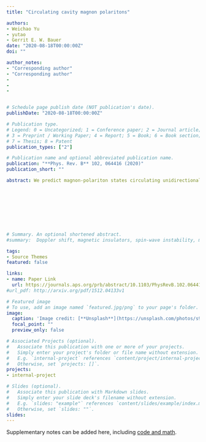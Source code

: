 ```yaml
---
title: "Circulating cavity magnon polaritons"

authors:
- Weichao Yu
- yutao
- Gerrit E. W. Bauer
date: "2020-08-18T00:00:00Z"
doi: ""

author_notes:
- "Corresponding author"
- "Corresponding author"
-
-
-


# Schedule page publish date (NOT publication's date).
publishDate: "2020-08-18T00:00:00Z"

# Publication type.
# Legend: 0 = Uncategorized; 1 = Conference paper; 2 = Journal article;
# 3 = Preprint / Working Paper; 4 = Report; 5 = Book; 6 = Book section;
# 7 = Thesis; 8 = Patent
publication_types: ["2"]

# Publication name and optional abbreviated publication name.
publication: "**Phys. Rev. B** 102, 064416 (2020)"
publication_short: ""

abstract: We predict magnon-polariton states circulating unidirectionally in a microwave cavity when loaded by a number of magnets on special lines. Realistic finite-element numerical simulations, including dielectric, time-dependent, and nonlinear effects, confirm the validity of the approximations of a fully analytical input-output model. We find that a phased antenna array can focus all power into a coherent microwave beam with controlled direction and an intensity that scales with the number of magnets.









# Summary. An optional shortened abstract.
#summary:  Doppler shift, magnetic insulators, spin-wave instability, magnon-magnon interactions.

tags:
- Source Themes
featured: false

links:
- name: Paper Link
  url: https://journals.aps.org/prb/abstract/10.1103/PhysRevB.102.064416
#url_pdf: http://arxiv.org/pdf/1512.04133v1

# Featured image
# To use, add an image named `featured.jpg/png` to your page's folder. 
image:
  caption: 'Image credit: [**Unsplash**](https://unsplash.com/photos/s9CC2SKySJM)'
  focal_point: ""
  preview_only: false

# Associated Projects (optional).
#   Associate this publication with one or more of your projects.
#   Simply enter your project's folder or file name without extension.
#   E.g. `internal-project` references `content/project/internal-project/index.md`.
#   Otherwise, set `projects: []`.
projects:
- internal-project

# Slides (optional).
#   Associate this publication with Markdown slides.
#   Simply enter your slide deck's filename without extension.
#   E.g. `slides: "example"` references `content/slides/example/index.md`.
#   Otherwise, set `slides: ""`.
slides:
---
```


Supplementary notes can be added here, including [code and math](https://sourcethemes.com/academic/docs/writing-markdown-latex/).
